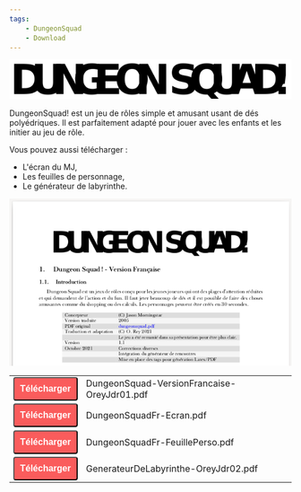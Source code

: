 ```yaml
---
tags:
    - DungeonSquad
    - Download
---
```


![fudge dice](../images/dungeonsquad/logo.png)

DungeonSquad! est un jeu de rôles simple et amusant usant de dés polyédriques. Il est parfaitement adapté pour jouer avec les enfants et les initier au jeu de rôle.

Vous pouvez aussi télécharger :

* L'écran du MJ,
* Les feuilles de personnage,
* Le générateur de labyrinthe.

![header](../images/dungeonsquad/proj.png)

<table>
<tr>
<td><button type="submit" style="font-size:16px;border-radius: 4px;font-weight: bold;background:#fa5c5c;color:white;padding:10px" onclick="window.location.href='../../files/dungeonsquad/DungeonSquad-VersionFrancaise-OreyJdr01.pdf';">Télécharger</button></td>
<td style="font-size:16px">DungeonSquad-VersionFrancaise-OreyJdr01.pdf</td>
</tr>
<tr>
<td><button type="submit" style="font-size:16px;border-radius: 4px;font-weight: bold;background:#fa5c5c;color:white;padding:10px" onclick="window.location.href='../../files/dungeonsquad/DungeonSquadFr-Ecran.pdf';">Télécharger</button></td>
<td style="font-size:16px">DungeonSquadFr-Ecran.pdf</td>
</tr>
<tr>
<td><button type="submit" style="font-size:16px;border-radius: 4px;font-weight: bold;background:#fa5c5c;color:white;padding:10px" onclick="window.location.href='../../files/dungeonsquad/DungeonSquadFr-FeuillePerso.pdf';">Télécharger</button></td>
<td style="font-size:16px">DungeonSquadFr-FeuillePerso.pdf</td>
</tr>
<tr>
<td><button type="submit" style="font-size:16px;border-radius: 4px;font-weight: bold;background:#fa5c5c;color:white;padding:10px" onclick="window.location.href='../../files/dungeonsquad/GenerateurDeLabyrinthe-OreyJdr02.pdf';">Télécharger</button></td>
<td style="font-size:16px">GenerateurDeLabyrinthe-OreyJdr02.pdf</td>
</tr>
</table>

